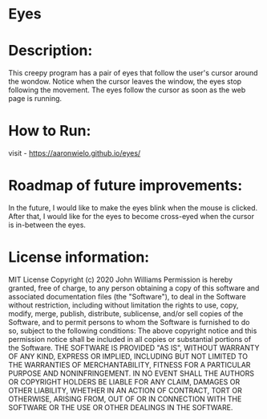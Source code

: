 # Eyes
# Description: 
This creepy program has a pair of eyes that follow the user's cursor around the wondow. Notice when the cursor leaves the window, the eyes stop following the movement. The eyes follow the cursor as soon as the web page is running.
# How to Run: 
visit - https://aaronwielo.github.io/eyes/ 
# Roadmap of future improvements: 
In the future, I would like to make the eyes blink when the mouse is clicked. After that, I would like for the eyes to become cross-eyed when the cursor is in-between the eyes.
# License information: 
MIT License
Copyright (c) 2020 John Williams
Permission is hereby granted, free of charge, to any person obtaining a copy of this software and associated documentation files (the "Software"), to deal in the Software without restriction, including without limitation the rights to use, copy, modify, merge, publish, distribute, sublicense, and/or sell copies of the Software, and to permit persons to whom the Software is furnished to do so, subject to the following conditions:
The above copyright notice and this permission notice shall be included in all copies or substantial portions of the Software.
THE SOFTWARE IS PROVIDED "AS IS", WITHOUT WARRANTY OF ANY KIND, EXPRESS OR IMPLIED, INCLUDING BUT NOT LIMITED TO THE WARRANTIES OF MERCHANTABILITY, FITNESS FOR A PARTICULAR PURPOSE AND NONINFRINGEMENT. IN NO EVENT SHALL THE AUTHORS OR COPYRIGHT HOLDERS BE LIABLE FOR ANY CLAIM, DAMAGES OR OTHER LIABILITY, WHETHER IN AN ACTION OF CONTRACT, TORT OR OTHERWISE, ARISING FROM, OUT OF OR IN CONNECTION WITH THE SOFTWARE OR THE USE OR OTHER DEALINGS IN THE SOFTWARE.
